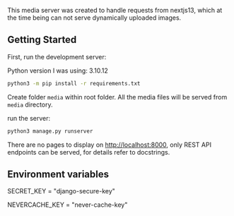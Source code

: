 This media server was created to handle requests from nextjs13, which at the time being can not serve dynamically uploaded images.

## Getting Started

First, run the development server:

Python version I was using: 3.10.12

```bash
python3 -m pip install -r requirements.txt
```

Create folder `media` within root folder. All the media files will be served from `media` directory.

run the server:

```bash
python3 manage.py runserver
```

There are no pages to display on [http://localhost:8000](http://localhost:8000), only REST API endpoints can be served, for details refer to docstrings.

## Environment variables

SECRET_KEY = "django-secure-key"

NEVERCACHE_KEY = "never-cache-key"
